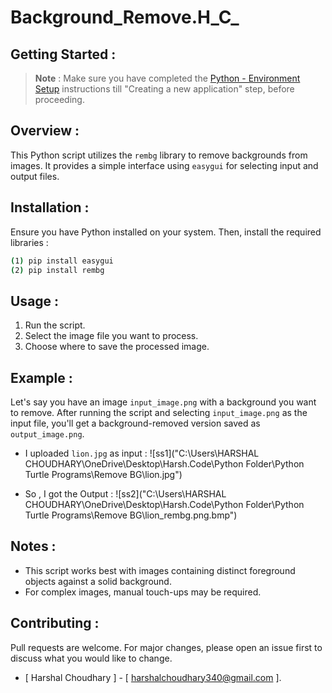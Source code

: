 # Background_Remove.H_C_

## Getting Started :
>**Note** : Make sure you have completed the [Python - Environment Setup](https://www.python.org/downloads/) instructions till "Creating a new application" step, before proceeding.

## Overview :
This Python script utilizes the `rembg` library to remove backgrounds from images. It provides a simple interface using `easygui` for selecting input and output files.

## Installation :
Ensure you have Python installed on your system. Then, install the required libraries :
```bash
(1) pip install easygui
(2) pip install rembg
```

## Usage :
1. Run the script.
2. Select the image file you want to process.
3. Choose where to save the processed image.

## Example :
Let's say you have an image `input_image.png` with a background you want to remove. After running the script and selecting `input_image.png` as the input file, you'll get a background-removed version saved as `output_image.png`.
- I uploaded `lion.jpg` as input :
![ss1]("C:\Users\HARSHAL CHOUDHARY\OneDrive\Desktop\Harsh.Code\Python Folder\Python Turtle Programs\Remove BG\lion.jpg")

- So , I got the Output :
![ss2]("C:\Users\HARSHAL CHOUDHARY\OneDrive\Desktop\Harsh.Code\Python Folder\Python Turtle Programs\Remove BG\lion_rembg.png.bmp")

## Notes :
- This script works best with images containing distinct foreground objects against a solid background.
- For complex images, manual touch-ups may be required.

## Contributing :
Pull requests are welcome. For major changes, please open an issue first to discuss what you would like to change.
- [ Harshal Choudhary ] - [ harshalchoudhary340@gmail.com ].
